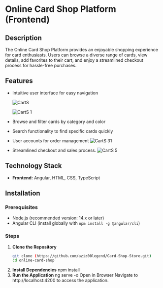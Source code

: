 # Online Card Shop Platform (Frontend)

## Description
The Online Card Shop Platform provides an enjoyable shopping experience for card enthusiasts. Users can browse a diverse range of cards, view details, add favorites to their cart, and enjoy a streamlined checkout process for hassle-free purchases.

## Features
- Intuitive user interface for easy navigation
  
  ![CartS](https://github.com/user-attachments/assets/6afb5ef3-298b-437b-b754-709d07ce89e6)

  ![CartS 1](https://github.com/user-attachments/assets/80937c63-a734-45a4-889f-21db69633461)

- Browse and filter cards by category and color
- Search functionality to find specific cards quickly
- User accounts for order management
  ![CartS 31](https://github.com/user-attachments/assets/ef60bfdd-7d64-4abe-bd80-cd15fe5f2dad)

- Streamlined checkout and sales process.
  ![CartS 5](https://github.com/user-attachments/assets/935cb384-0d27-4179-a5ac-1bd560ae8425)


## Technology Stack
- **Frontend:** Angular, HTML, CSS, TypeScript

## Installation

### Prerequisites
- Node.js (recommended version: 14.x or later)
- Angular CLI (install globally with `npm install -g @angular/cli`)

### Steps
1. **Clone the Repository**
   ```bash
   git clone (https://github.com/aziz00legend/Card-Shop-Store.git)
   cd online-card-shop
2. **Install Dependencies**
npm install
3. **Run the Application**
ng serve -o
Open in Browser Navigate to http://localhost:4200 to access the application.
